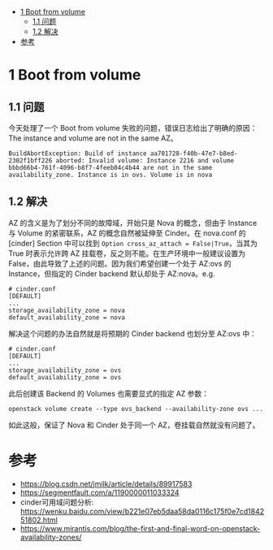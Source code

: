 
<!-- @import "[TOC]" {cmd="toc" depthFrom=1 depthTo=6 orderedList=false} -->

<!-- code_chunk_output -->

* [1 Boot from volume](#1-boot-from-volume)
	* [1.1 问题](#11-问题)
	* [1.2 解决](#12-解决)
* [参考](#参考)

<!-- /code_chunk_output -->

# 1 Boot from volume

## 1.1 问题

今天处理了一个 Boot from volume 失败的问题，错误日志给出了明确的原因：The instance and volume are not in the same AZ。

```
BuildAbortException: Build of instance aa701728-f40b-47e7-b8ed-2302f1bff226 aborted: Invalid volume: Instance 2216 and volume bbbd66b4-761f-4096-b8f7-4feeb04c4b44 are not in the same availability_zone. Instance is in ovs. Volume is in nova
```

## 1.2 解决

AZ 的含义是为了划分不同的故障域，开始只是 Nova 的概念，但由于 Instance 与 Volume 的紧密联系，AZ 的概念自然被延伸至 Cinder。在 nova.conf 的 [cinder] Section 中可以找到 `Option cross_az_attach = False|True`，当其为 True 时表示允许跨 AZ 挂载卷，反之则不能。在生产环境中一般建议设置为 False，由此导致了上述的问题。因为我们希望创建一个处于 AZ:ovs 的 Instance，但指定的 Cinder backend 默认却处于 AZ:nova。e.g.

```
# cinder.conf
[DEFAULT]
...
storage_availability_zone = nova
default_availability_zone = nova
```

解决这个问题的办法自然就是将预期的 Cinder backend 也划分至 AZ:ovs 中：

```
# cinder.conf
[DEFAULT]
...
storage_availability_zone = ovs
default_availability_zone = ovs
```

此后创建该 Backend 的 Volumes 也需要显式的指定 AZ 参数：

```
openstack volume create --type ovs_backend --availability-zone ovs ...
```

如此这般，保证了 Nova 和 Cinder 处于同一个 AZ，卷挂载自然就没有问题了。


# 参考

- https://blog.csdn.net/jmilk/article/details/89917583
- https://segmentfault.com/a/1190000011033324
- cinder可用域问题分析: https://wenku.baidu.com/view/b221e07eb5daa58da0116c175f0e7cd184251802.html
- https://www.mirantis.com/blog/the-first-and-final-word-on-openstack-availability-zones/